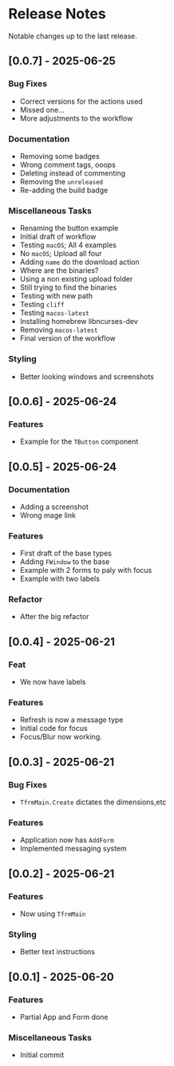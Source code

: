 # Release Notes

Notable changes up to the last release.

<!-- generated by git-cliff -->

## [0.0.7] - 2025-06-25

### Bug Fixes

- Correct versions for the actions used
- Missed one...
- More adjustments to the workflow

### Documentation

- Removing some badges
- Wrong comment tags, ooops
- Deleting instead of commenting
- Removing the `unreleased`
- Re-adding the build badge

### Miscellaneous Tasks

- Renaming the button example
- Initial draft of workflow
- Testing `macOS`; All 4 examples
- No `macOS`; Upload all four
- Adding `name` do the download action
- Where are the binaries?
- Using a non existing upload folder
- Still trying to find the binaries
- Testing with new path
- Testing `cliff`
- Testing `macos-latest`
- Installing homebrew libncurses-dev
- Removing `macos-latest`
- Final version of the workflow

### Styling

- Better looking windows and screenshots

## [0.0.6] - 2025-06-24

### Features

- Example for the `TButton` component

## [0.0.5] - 2025-06-24

### Documentation

- Adding a screenshot
- Wrong mage link

### Features

- First draft of the base types
- Adding `FWindow` to the base
- Example with 2 forms to paly with focus
- Example with two labels

### Refactor

- After the big refactor

## [0.0.4] - 2025-06-21

### Feat

- We now have labels

### Features

- Refresh is now a message type
- Initial code for focus
- Focus/Blur now working.

## [0.0.3] - 2025-06-21

### Bug Fixes

- `TfrmMain.Create` dictates the dimensions,etc

### Features

- Application now has `AddForm`
- Implemented messaging system

## [0.0.2] - 2025-06-21

### Features

- Now using `TfrmMain`

### Styling

- Better text instructions

## [0.0.1] - 2025-06-20

### Features

- Partial App and Form done

### Miscellaneous Tasks

- Initial commit

